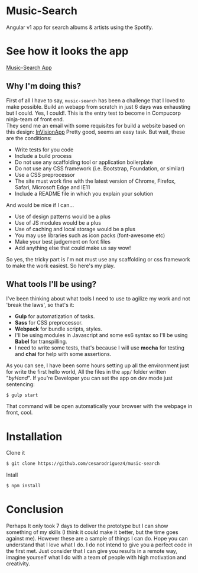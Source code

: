 # Music-Search
Angular v1 app for search albums & artists using the Spotify.

# See how it looks the app
[Music-Search App](https://cesarodriguez4.github.io/music-search/)

## Why I'm doing this?
First of all I have to say, ``music-search`` has been a challenge that I loved to make possible. Build an webapp from scratch in just 6 days was exhausting but I could. Yes, I could!. This is the entry test to become in Compucorp ninja-team of front end.    
They send me an email with some requisites for build a website based on this design: [InVisionApp](https://projects.invisionapp.com/share/XVAJ2MMK7#/screens)
Pretty good, seems an easy task. But wait, these are the conditions:
- Write tests for you code
- Include a build process
- Do not use any scaffolding tool or application boilerplate
- Do not use any CSS framework (i.e. Bootstrap, Foundation, or similar)
- Use a CSS preprocessor
- The site must work fine with the latest version of Chrome, Firefox, Safari, Microsoft Edge and IE11
- Include a README file in which you explain your solution

And would be nice if I can...
- Use of design patterns would be a plus
- Use of JS modules would be a plus
- Use of caching and local storage would be a plus
- You may use libraries such as icon packs (font-awesome etc)
- Make your best judgement on font files
- Add anything else that could make us say wow!

So yes, the tricky part is I'm not must use any scaffolding or css framework to make the work easiest. So here's my play. 

## What tools I'll be using?
I've been thinking about what tools I need to use to agilize my work and not 'break the laws', so that's it:
- **Gulp** for automatization of tasks.
- **Sass** for CSS preprocessor.
- **Webpack** for bundle scripts, styles.
- I'll be using modules in Javascript and some es6 syntax so I'll be using **Babel** for transpilling.
- I need to write some tests, that's because I will use **mocha** for testing and **chai** for help with some assertions.

As you can see, I have been some hours setting up all the environment just for write the first hello world, All the files in the ``app/`` folder written "*byHand*". 
If you're Developer you can set the app on dev mode just sentencing:
```bash
$ gulp start
```
That command will be open automatically your browser with the webpage in front, cool.

# Installation
Clone it
```bash
$ git clone https://github.com/cesarodriguez4/music-search
```
Intall
```bash 
$ npm install
```
# Conclusion
Perhaps It only took 7 days to deliver the prototype but I can show something of my skills (I think it could make it better, but the time goes against me). However these are a sample of things  I can do. Hope you can understand that I love what I do. I do not intend to give you a perfect code in the first met. Just consider that I can give you results in a remote way, imagine yourself what I do with a team of people with high motivation and creativity.
